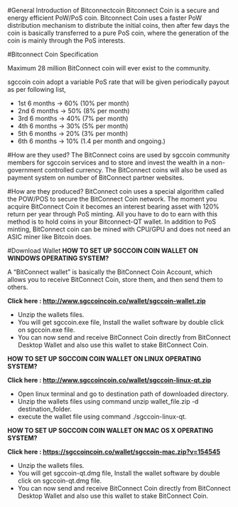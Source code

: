 #General Introduction of Bitconnectcoin
Bitconnect Coin is a secure and energy efficient PoW/PoS coin. Bitconnect Coin uses a faster PoW distribution mechanism to distribute the initial coins, then after few days the coin is basically transferred to a pure PoS coin, where the generation of the coin is mainly through the PoS interests.

#Bitconnect Coin Specification

Maximum 28 million BitConnect coin will ever exist to the community.

sgccoin coin adopt a variable PoS rate that will be given periodically payout as per following list,
- 1st 6 months -> 60% (10% per month)
- 2nd 6 months -> 50% (8% per month)
- 3rd 6 months -> 40% (7% per month)
- 4th 6 months -> 30% (5% per month)
- 5th 6 months -> 20% (3% per month)
- 6th 6 months -> 10% (1.4 per month and ongoing.)

#How are they used?
The BitConnect coins are used by sgccoin community members for sgccoin services and to store and invest the wealth in a non-government controlled currency. The BitConnect coins will also be used  as payment system on number of BitConnect partner websites.

#How are they produced?
BitConnect coin uses a special algorithm called the POW/POS to secure the BitConnect Coin network. The moment you acquire BitConnect Coin it becomes an interest bearing asset with 120% return per year through PoS minting. All you have to do to earn with this method is to hold coins in your Bitconnect-QT wallet. In addition to PoS minting, BitConnect coin can be mined with CPU/GPU and does not need an ASIC miner like Bitcoin does.

#Download Wallet
<b>HOW TO SET UP SGCCOIN COIN WALLET ON WINDOWS OPERATING SYSTEM?</b>

A “BitConnect wallet” is basically the BitConnect Coin Account, which allows you to receive BitConnect Coin, store them, and then send them to others.

<b>Click here : http://www.sgccoincoin.co/wallet/sgccoin-wallet.zip</b>
- Unzip the wallets files.
- You will get sgccoin.exe file, Install the wallet software by double click on sgccoin.exe file.
- You can now send and receive BitConnect Coin directly from BitConnect Desktop Wallet and also use this wallet to stake BitConnect Coin.

<b> HOW TO SET UP SGCCOIN COIN WALLET ON LINUX OPERATING SYSTEM?</b> 

<b>Click here : http://www.sgccoincoin.co/wallet/sgccoin-linux-qt.zip</b>

- Open linux terminal and go to destination path of downloaded directory.
- Unzip the wallets files using command unzip wallet_file.zip -d destination_folder.
- execute the wallet file using command ./sgccoin-linux-qt.

<b>HOW TO SET UP SGCCOIN COIN WALLET ON MAC OS X OPERATING SYSTEM?</b>

<b>Click here : https://sgccoincoin.co/wallet/sgccoin-mac.zip?v=154545</b>

- Unzip the wallets files.
- You will get sgccoin-qt.dmg file, Install the wallet software by double click on sgccoin-qt.dmg file.
- You can now send and receive BitConnect Coin directly from BitConnect Desktop Wallet and also use this wallet to stake BitConnect   Coin.




